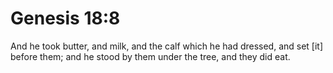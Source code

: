 # Genesis 18:8

And he took butter, and milk, and the calf which he had dressed, and set [it] before them; and he stood by them under the tree, and they did eat.